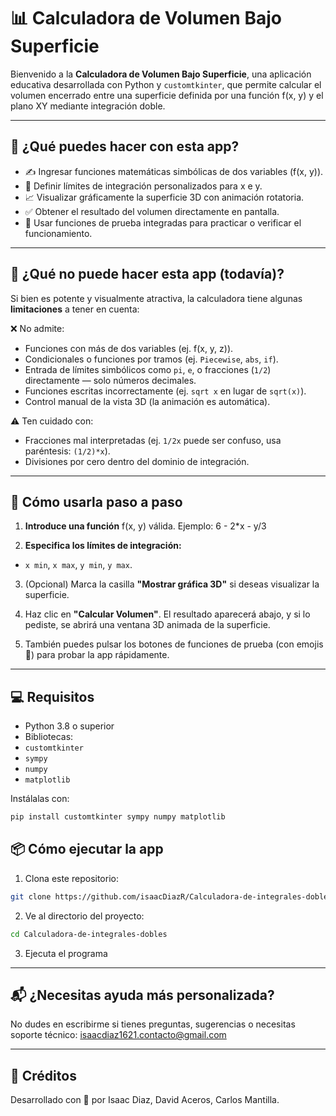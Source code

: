 # 📊 Calculadora de Volumen Bajo Superficie

Bienvenido a la **Calculadora de Volumen Bajo Superficie**, una aplicación educativa desarrollada con Python y `customtkinter`, que permite calcular el volumen encerrado entre una superficie definida por una función f(x, y) y el plano XY mediante integración doble.

---

## 🚀 ¿Qué puedes hacer con esta app?

- ✍️ Ingresar funciones matemáticas simbólicas de dos variables (f(x, y)).
- 🔢 Definir límites de integración personalizados para x e y.
- 📈 Visualizar gráficamente la superficie 3D con animación rotatoria.
- ✅ Obtener el resultado del volumen directamente en pantalla.
- 🧪 Usar funciones de prueba integradas para practicar o verificar el funcionamiento.

---

## 🧠 ¿Qué **no** puede hacer esta app (todavía)?

Si bien es potente y visualmente atractiva, la calculadora tiene algunas **limitaciones** a tener en cuenta:

❌ No admite:
- Funciones con más de dos variables (ej. f(x, y, z)).
- Condicionales o funciones por tramos (ej. `Piecewise`, `abs`, `if`).
- Entrada de límites simbólicos como `pi`, `e`, o fracciones (`1/2`) directamente — solo números decimales.
- Funciones escritas incorrectamente (ej. `sqrt x` en lugar de `sqrt(x)`).
- Control manual de la vista 3D (la animación es automática).

⚠️ Ten cuidado con:
- Fracciones mal interpretadas (ej. `1/2x` puede ser confuso, usa paréntesis: `(1/2)*x`).
- Divisiones por cero dentro del dominio de integración.

---

## 📸 Cómo usarla paso a paso

1. **Introduce una función** f(x, y) válida. Ejemplo:  6 - 2*x - y/3

2. **Especifica los límites de integración:**
- `x min`, `x max`, `y min`, `y max`.

3. (Opcional) Marca la casilla **"Mostrar gráfica 3D"** si deseas visualizar la superficie.

4. Haz clic en **"Calcular Volumen"**. El resultado aparecerá abajo, y si lo pediste, se abrirá una ventana 3D animada de la superficie.

5. También puedes pulsar los botones de funciones de prueba (con emojis 🎲) para probar la app rápidamente.

---


## 💻 Requisitos

- Python 3.8 o superior
- Bibliotecas:
- `customtkinter`
- `sympy`
- `numpy`
- `matplotlib`

Instálalas con:

```bash
pip install customtkinter sympy numpy matplotlib
```

## 📦 Cómo ejecutar la app
1. Clona este repositorio:
```bash
git clone https://github.com/isaacDiazR/Calculadora-de-integrales-dobles.git
```
2. Ve al directorio del proyecto:
```bash
cd Calculadora-de-integrales-dobles
```
3. Ejecuta el programa

---

## 📬 ¿Necesitas ayuda más personalizada?

No dudes en escribirme si tienes preguntas, sugerencias o necesitas soporte técnico: isaacdiaz1621.contacto@gmail.com

---

## 🤝 Créditos

Desarrollado con 💙 por Isaac Diaz, David Aceros, Carlos Mantilla.
